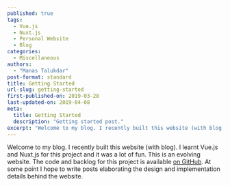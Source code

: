 ```yaml
---
published: true
tags:
  - Vue.js
  - Nuxt.js
  - Personal Website
  - Blog
categories:
  - Miscellaneous
authors:
  - "Manas Talukdar"
post-format: standard
title: Getting Started
url-slug: getting-started
first-published-on: 2019-03-28
last-updated-on: 2019-04-08
meta:
  title: Getting Started
  description: "Getting started post."
excerpt: "Welcome to my blog. I recently built this website (with blog). I learnt Vue.js and Nuxt.js for this project and it was a lot of fun."
---
```


Welcome to my blog. I recently built this website (with blog). I learnt Vue.js and Nuxt.js for this project and it was a lot of fun. This is an evolving website. The code and backlog for this project is available [on GitHub](https://github.com/manastalukdar/manastalukdar.github.io). At some point I hope to write posts elaborating the design and implementation details behind the website.
